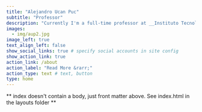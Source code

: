 ```yaml
---
title: "Alejandro Ucan Puc"
subtitle: "Professor"
description: "Currently I'm a full-time professor at __Instituto Tecnológico y de Estudios Superiores de Monterrey__ _(Campus Monterrey)_, Office __A7-222__."
images:
  - img/aup2.jpg
image_left: true
text_align_left: false
show_social_links: true # specify social accounts in site config
show_action_link: true
action_link: /about
action_label: "Read More &rarr;"
action_type: text # text, button
type: home
---
```


** index doesn't contain a body, just front matter above.
See index.html in the layouts folder **
